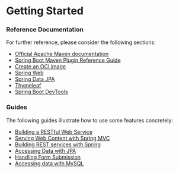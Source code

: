 # Getting Started

### Reference Documentation
For further reference, please consider the following sections:

* [Official Apache Maven documentation](https://maven.apache.org/guides/index.html)
* [Spring Boot Maven Plugin Reference Guide](https://docs.spring.io/spring-boot/docs/2.7.4/maven-plugin/reference/html/)
* [Create an OCI image](https://docs.spring.io/spring-boot/docs/2.7.4/maven-plugin/reference/html/#build-image)
* [Spring Web](https://docs.spring.io/spring-boot/docs/2.7.4/reference/htmlsingle/#web)
* [Spring Data JPA](https://docs.spring.io/spring-boot/docs/2.7.4/reference/htmlsingle/#data.sql.jpa-and-spring-data)
* [Thymeleaf](https://docs.spring.io/spring-boot/docs/2.7.4/reference/htmlsingle/#web.servlet.spring-mvc.template-engines)
* [Spring Boot DevTools](https://docs.spring.io/spring-boot/docs/2.7.4/reference/htmlsingle/#using.devtools)

### Guides
The following guides illustrate how to use some features concretely:

* [Building a RESTful Web Service](https://spring.io/guides/gs/rest-service/)
* [Serving Web Content with Spring MVC](https://spring.io/guides/gs/serving-web-content/)
* [Building REST services with Spring](https://spring.io/guides/tutorials/rest/)
* [Accessing Data with JPA](https://spring.io/guides/gs/accessing-data-jpa/)
* [Handling Form Submission](https://spring.io/guides/gs/handling-form-submission/)
* [Accessing data with MySQL](https://spring.io/guides/gs/accessing-data-mysql/)

